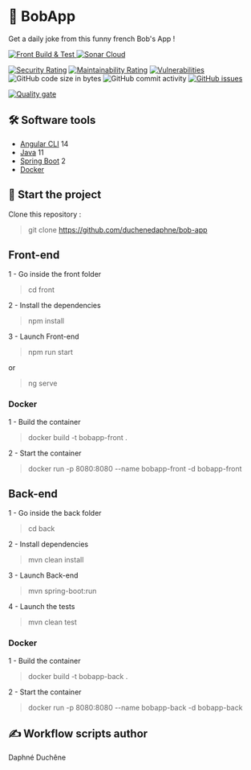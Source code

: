# 🤣 BobApp

Get a daily joke from this funny french Bob's App !

<p>
    <a href="https://github.com/duchenedaphne/bob-app/actions/workflows/build-test.yml">
        <img src="https://github.com/duchenedaphne/bob-app/actions/workflows/build-test.yml/badge.svg" alt="Front Build & Test" style="max-width: 100%;">
    </a>
    <a href="https://github.com/duchenedaphne/bob-app/actions/workflows/sonar-cloud.yml">
        <img src="https://github.com/duchenedaphne/bob-app/actions/workflows/sonar-cloud.yml/badge.svg" alt="Sonar Cloud" style="max-width: 100%;">
    </a>

[![Security Rating](https://sonarcloud.io/api/project_badges/measure?project=duchenedaphne_bobapp-back&metric=security_rating)](https://sonarcloud.io/summary/new_code?id=duchenedaphne_bob-app)
[![Maintainability Rating](https://sonarcloud.io/api/project_badges/measure?project=duchenedaphne_bobapp-back&metric=sqale_rating)](https://sonarcloud.io/summary/new_code?id=duchenedaphne_bob-app)
[![Vulnerabilities](https://sonarcloud.io/api/project_badges/measure?project=duchenedaphne_bobapp-back&metric=vulnerabilities)](https://sonarcloud.io/summary/new_code?id=duchenedaphne_bobapp-back)
<br>
    <img src="https://img.shields.io/github/languages/code-size/duchenedaphne/bob-app" alt="GitHub code size in bytes">
    <img src="https://img.shields.io/github/commit-activity/w/duchenedaphne/bob-app" alt="GitHub commit activity">
    <a href="https://github.com/duchenedaphne/bob-app/issues">
    <img src="https://img.shields.io/github/issues/duchenedaphne/bob-app" alt="GitHub issues">
</a>
</p>
<div>

[![Quality gate](https://sonarcloud.io/api/project_badges/quality_gate?project=duchenedaphne_bobapp-back)](https://sonarcloud.io/summary/new_code?id=duchenedaphne_bobapp-back)
</div>

## 🛠 Software tools

- [Angular CLI](https://github.com/angular/angular-cli) 14
- [Java](https://www.oracle.com/java/technologies/downloads/) 11
- [Spring Boot](https://start.spring.io/;) 2
- [Docker](https://www.docker.com/products/docker-desktop/)

## 🛴 Start the project

Clone this repository :
> git clone https://github.com/duchenedaphne/bob-app

## Front-end 

1 - Go inside the front folder

> cd front

2 - Install the dependencies

> npm install

3 - Launch Front-end

> npm run start  

or  

> ng serve

### Docker

1 - Build the container

> docker build -t bobapp-front .  

2 - Start the container

> docker run -p 8080:8080 --name bobapp-front -d bobapp-front

## Back-end

1 - Go inside the back folder

> cd back

2 - Install dependencies

> mvn clean install

3 - Launch Back-end

>  mvn spring-boot:run

4 - Launch the tests

> mvn clean test

### Docker

1 - Build the container

> docker build -t bobapp-back .  

2 - Start the container

> docker run -p 8080:8080 --name bobapp-back -d bobapp-back 

## ✍ Workflow scripts author
Daphné Duchêne